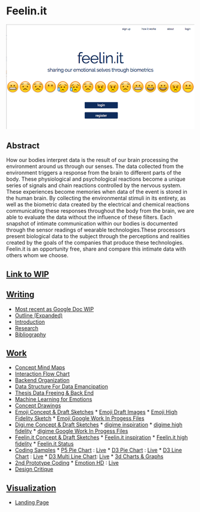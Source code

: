 # Feelin.it

![screenshot](https://github.com/compagnb/thesis/blob/master/screenshot.png)

## Abstract
How our bodies interpret data is the result of our brain processing the environment around us through our senses. The data collected from the environment triggers a response from the brain to different parts of the body. These physiological and psychological reactions become a unique series of signals and chain reactions controlled by the nervous system. These experiences become memories when data of the event is stored in the human brain. By collecting the environmental stimuli in its entirety, as well as the biometric data created by the electrical and chemical reactions communicating these responses throughout the body from the brain, we are able to evaluate the data without the influence of these filters.
Each snapshot of intimate communication within our bodies is documented through the sensor readings of wearable technologies.These processors present biological data to the subject through the perceptions and realities created by the goals of the companies that produce these technologies. Feelin.it is an opportunity free, share and compare this intimate data with others whom we choose.

## [Link to WIP](https://thesis-clone-compagnb.c9users.io/thesis/)

## [Writing](https://github.com/compagnb/thesis/blob/master/writing/README.md)
*   [Most recent as Google Doc WIP](https://docs.google.com/document/d/1H2OQRoMelT4nAto0R6krqRdbgBttI_JKlML2OzoJWDM)
*   [Outline (Expanded)](https://github.com/compagnb/thesis/blob/master/writing/outLine.md)
*   [Introduction](https://github.com/compagnb/thesis/blob/master/writing/introduction.md)
*   [Research](https://github.com/compagnb/thesis/blob/master/writing/research.md)
*   [Bibliography](https://github.com/compagnb/thesis/blob/master/writing/readingList.md)

## [Work](https://github.com/compagnb/thesis/blob/master/work/README.md)
*   [Concept Mind Maps](https://github.com/compagnb/thesis/tree/master/work/mindmaps)
*   [Interaction Flow Chart](https://github.com/compagnb/thesis/tree/master/work/flowchart)
*   [Backend Organization]()
   *   [Data Structure For Data Emancipation](https://github.com/compagnb/thesis/blob/master/work/dataStructure.md)
   *   [Thesis Data Freeing & Back End](https://github.com/compagnb/basisExport)
   *   [Machine Learning for Emotions](https://github.com/compagnb/thesis/blob/master/work/dataStructure.md)
*   [Concept Drawings]()
   *   [Emoji Concept & Draft Sketches](https://github.com/compagnb/thesis/blob/master/work/sketches/emojiConceptSketches)
      *   [Emoji Draft Images](https://github.com/compagnb/thesis/blob/master/work/sketches/emojiConceptSketches/Emoji)
      *   [Emoji High Fidelity Sketch](https://github.com/compagnb/thesis/blob/master/work/sketches/emojiConceptSketches/HiFidelity.jpg)
      *   [Emoji Google Work In Progess Files](https://drive.google.com/folderview?id=0B7Q2btjMB9GsajBpOGQ1bTR3V2c&usp=sharing)
   *   [Digi.me Concept & Draft Sketches](https://github.com/compagnb/thesis/blob/master/work/sketches/digime)
      *   [digime inspiration](https://github.com/compagnb/thesis/blob/master/work/sketches/digimeInpiration)
      *   [digime high fidelity](https://github.com/compagnb/thesis/blob/master/work/sketches/digime/digime.png)
      *   [digime Google Work In Progess Files](https://drive.google.com/folderview?id=0B7Q2btjMB9GsajBpOGQ1bTR3V2c&usp=sharing)
   *   [Feelin.it Concept & Draft Sketches](https://github.com/compagnb/thesis/blob/master/work/sketches/feelinit)
      *   [Feelin.it inspiration](https://github.com/compagnb/thesis/blob/master/work/sketches/feelinitInpiration)
      *   [Feelin.it high fidelity](https://github.com/compagnb/thesis/blob/master/work/sketches/feelinit/feelinit.png)
      *   [Feelin.it Status](https://docs.google.com/a/newschool.edu/presentation/d/1QP-DrLnYaUjHxo7-lKCbZf1gqhk3lhty71Vdobf8jf8/edit?usp=sharing)
   *   [Coding Samples](https://github.com/compagnb/thesis/work/earlyCoding)
      *   [P5 Pie Chart](https://github.com/compagnb/thesis/tree/master/work/earlyCoding/pieChartExample) : [Live](http://b.parsons.edu/~compagnb/pgdv/thesisCodeEx/pieChartExample/index.html)
      *   [D3 Pie Chart](https://github.com/compagnb/thesis/tree/master/work/earlyCoding/D3PieChartExample) : [Live](http://b.parsons.edu/~compagnb/pgdv/thesisCodeEx//D3PieChartExample/pie.html)
      *   [D3 Line Chart](https://github.com/compagnb/thesis/tree/master/work/earlyCoding/D3LineChartExample) : [Live](http://b.parsons.edu/~compagnb/pgdv/thesisCodeEx/D3LineChartExample/index.html)
      *   [D3 Multi Line Chart](https://github.com/compagnb/tree/master/thesis/work/earlyCoding/D3MultiLineChartExample): [Live](http://b.parsons.edu/~compagnb/pgdv/thesisCodeEx/D3MultiLineChartExample/index.html)
      *   [3d Charts & Graphs](https://github.com/compagnb/thesis/tree/master/work/earlyCoding/3JS)
   *   [2nd Prototype Coding](https://github.com/compagnb/thesis/work/2ndPrototypeCoding)
      *   [Emotion HD](https://github.com/compagnb/thesis/tree/master/work/earlyCoding/2ndPrototypeCoding) : [Live](http://b.parsons.edu/~compagnb/pgdv/thesisCodeEx/emotionHD/index.html)
   *   [Design Critique](https://drive.google.com/folderview?id=0B7Q2btjMB9Gsc1RXamxaUXIwcW8&usp=sharing)

## [Visualization](https://github.com/compagnb/thesis/tree/master/visualization/README.md)
   *  [Landing Page](http://b.parsons.edu/~compagnb/pgdv/feelin/)
